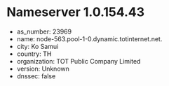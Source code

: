 # Nameserver 1.0.154.43

* as_number: 23969
* name: node-563.pool-1-0.dynamic.totinternet.net.
* city: Ko Samui
* country: TH
* organization: TOT Public Company Limited
* version: Unknown
* dnssec: false
